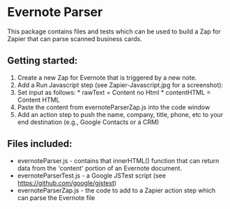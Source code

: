 # Evernote Parser

This package contains files and tests which can be used to build a Zap for Zapier that can parse scanned business cards.

## Getting started:

1. Create a new Zap for Evernote that is triggered by a new note.
2. Add a Run Javascript step (see Zapier-Javascript.jpg for a screenshot):
  1. Set input as follows:
    * rawText = Content no Html
    * contentHTML = Content HTML
  2. Paste the content from evernoteParserZap.js into the code window
3. Add an action step to push the name, company, title, phone, etc to your end destination (e.g., Google Contacts or a CRM)



## Files included:

* evernoteParser.js - contains that innerHTML() function that can return data from the 'content' portion of an Evernote document.
* evernoteParserTest.js - a Google JSTest script (see https://github.com/google/gjstest)
* evernoteParserZap.js - the code to add to a Zapier action step which can parse the Evernote file


